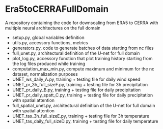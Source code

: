 # Era5toCERRAFullDomain
A repository containing the code for downscaling from ERA5 to CERRA with multiple neural architectures on the full domain

- setup.py, global variables definition
- utils.py, accessory functions, metrics
- generators.py, code to generate batches of data starting from nc files
- full_unet.py, architectural definition of the U-net for full domain
- plot_log.py, accessory function that plot training history starting from the log files produced while training
- computation_max_min.py, compute maximum and minimum for the nc dataset, normalization purposes
- UNET_ws_daily_A.py, training + testing file for daily wind speed
- UNET_pr_3h_full_sizeF.py, training + testing file for 3h precipitation
- UNET_pr_daily_B.py, training + testing file for daily precipitation
- UNET_pr_daily_spatt_C.py, training + testing file for daily precipitation with spatial attention
- full_spatial_unet.py, architectural definition of the U-net for full domain with spatial attention
- UNET_tas_3h_full_sizeE.py, training + testing file for 3h temperature
- UNET_tas_daily_full_sizeD.py, training + testing file for daily temperature
  
